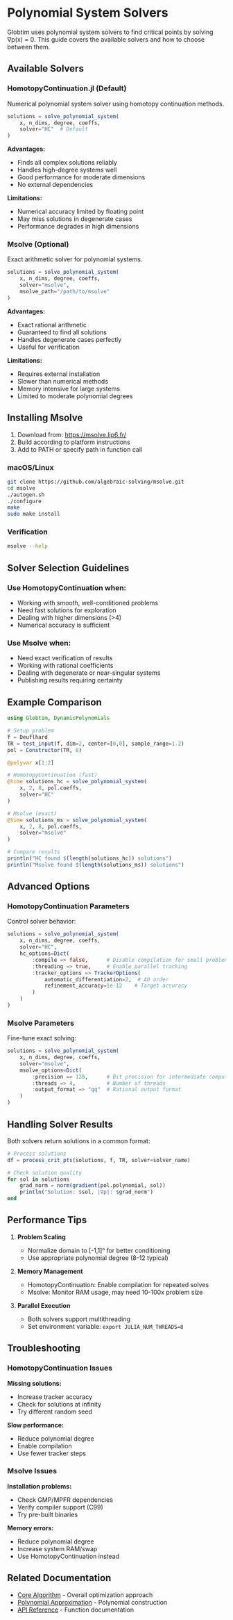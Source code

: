 # Polynomial System Solvers

Globtim uses polynomial system solvers to find critical points by solving ∇p(x) = 0. This guide covers the available solvers and how to choose between them.

## Available Solvers

### HomotopyContinuation.jl (Default)

Numerical polynomial system solver using homotopy continuation methods.

```julia
solutions = solve_polynomial_system(
    x, n_dims, degree, coeffs,
    solver="HC"  # Default
)
```

**Advantages:**
- Finds all complex solutions reliably
- Handles high-degree systems well
- Good performance for moderate dimensions
- No external dependencies

**Limitations:**
- Numerical accuracy limited by floating point
- May miss solutions in degenerate cases
- Performance degrades in high dimensions

### Msolve (Optional)

Exact arithmetic solver for polynomial systems.

```julia
solutions = solve_polynomial_system(
    x, n_dims, degree, coeffs,
    solver="msolve",
    msolve_path="/path/to/msolve"
)
```

**Advantages:**
- Exact rational arithmetic
- Guaranteed to find all solutions
- Handles degenerate cases perfectly
- Useful for verification

**Limitations:**
- Requires external installation
- Slower than numerical methods
- Memory intensive for large systems
- Limited to moderate polynomial degrees

## Installing Msolve

1. Download from: https://msolve.lip6.fr/
2. Build according to platform instructions
3. Add to PATH or specify path in function call

### macOS/Linux
```bash
git clone https://github.com/algebraic-solving/msolve.git
cd msolve
./autogen.sh
./configure
make
sudo make install
```

### Verification
```bash
msolve --help
```

## Solver Selection Guidelines

### Use HomotopyContinuation when:
- Working with smooth, well-conditioned problems
- Need fast solutions for exploration
- Dealing with higher dimensions (>4)
- Numerical accuracy is sufficient

### Use Msolve when:
- Need exact verification of results
- Working with rational coefficients
- Dealing with degenerate or near-singular systems
- Publishing results requiring certainty

## Example Comparison

```julia
using Globtim, DynamicPolynomials

# Setup problem
f = Deuflhard
TR = test_input(f, dim=2, center=[0,0], sample_range=1.2)
pol = Constructor(TR, 8)

@polyvar x[1:2]

# HomotopyContinuation (fast)
@time solutions_hc = solve_polynomial_system(
    x, 2, 8, pol.coeffs,
    solver="HC"
)

# Msolve (exact)
@time solutions_ms = solve_polynomial_system(
    x, 2, 8, pol.coeffs,
    solver="msolve"
)

# Compare results
println("HC found $(length(solutions_hc)) solutions")
println("Msolve found $(length(solutions_ms)) solutions")
```

## Advanced Options

### HomotopyContinuation Parameters

Control solver behavior:
```julia
solutions = solve_polynomial_system(
    x, n_dims, degree, coeffs,
    solver="HC",
    hc_options=Dict(
        :compile => false,      # Disable compilation for small problems
        :threading => true,     # Enable parallel tracking
        :tracker_options => TrackerOptions(
            automatic_differentiation=2,  # AD order
            refinement_accuracy=1e-12    # Target accuracy
        )
    )
)
```

### Msolve Parameters

Fine-tune exact solving:
```julia
solutions = solve_polynomial_system(
    x, n_dims, degree, coeffs,
    solver="msolve",
    msolve_options=Dict(
        :precision => 128,      # Bit precision for intermediate computations
        :threads => 4,          # Number of threads
        :output_format => "qq"  # Rational output format
    )
)
```

## Handling Solver Results

Both solvers return solutions in a common format:

```julia
# Process solutions
df = process_crit_pts(solutions, f, TR, solver=solver_name)

# Check solution quality
for sol in solutions
    grad_norm = norm(gradient(pol.polynomial, sol))
    println("Solution: $sol, |∇p|: $grad_norm")
end
```

## Performance Tips

1. **Problem Scaling**
   - Normalize domain to [-1,1]ⁿ for better conditioning
   - Use appropriate polynomial degree (8-12 typical)

2. **Memory Management**
   - HomotopyContinuation: Enable compilation for repeated solves
   - Msolve: Monitor RAM usage, may need 10-100x problem size

3. **Parallel Execution**
   - Both solvers support multithreading
   - Set environment variable: `export JULIA_NUM_THREADS=8`

## Troubleshooting

### HomotopyContinuation Issues

**Missing solutions:**
- Increase tracker accuracy
- Check for solutions at infinity
- Try different random seed

**Slow performance:**
- Reduce polynomial degree
- Enable compilation
- Use fewer tracker steps

### Msolve Issues

**Installation problems:**
- Check GMP/MPFR dependencies
- Verify compiler support (C99)
- Try pre-built binaries

**Memory errors:**
- Reduce polynomial degree
- Increase system RAM/swap
- Use HomotopyContinuation instead

## Related Documentation

- [Core Algorithm](core_algorithm.md) - Overall optimization approach
- [Polynomial Approximation](polynomial_approximation.md) - Polynomial construction
- [API Reference](api_reference.md) - Function documentation
